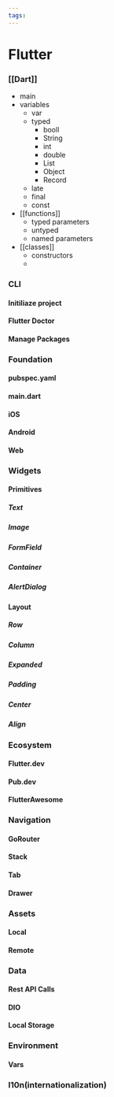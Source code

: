 ```yaml
---
tags:
---
```


# Flutter

### [[Dart]]

- main
- variables
  - var
  - typed
    - booll
    - String
    - int
    - double
    - List
    - Object
    - Record
  - late
  - final
  - const
- [[functions]]
  - typed parameters
  - untyped
  - named parameters
- [[classes]]
  - constructors
  -

### CLI

#### Initiliaze project

#### Flutter Doctor

#### Manage Packages

### Foundation

#### pubspec.yaml

#### main.dart

#### iOS

#### Android

#### Web

### Widgets

#### Primitives

##### Text

##### Image

##### FormField

##### Container

##### AlertDialog

#### Layout

##### Row

##### Column

##### Expanded

##### Padding

##### Center

##### Align

### Ecosystem

#### Flutter.dev

#### Pub.dev

#### FlutterAwesome

### Navigation

#### GoRouter

#### Stack

#### Tab

#### Drawer

### Assets

#### Local

#### Remote

### Data

#### Rest API Calls

#### DIO

#### Local Storage

### Environment

#### Vars

####

### l10n(internationalization)
